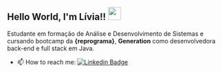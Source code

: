 ## Hello World, I'm Lívia!! <img src=https://github.com/TheDudeThatCode/TheDudeThatCode/blob/master/Assets/Earth.gif width="30">

Estudante em formação de Análise e Desenvolvimento de Sistemas e cursando bootcamp da **{reprograma}**, **Generation** como desenvolvedora back-end e full stack em Java.
 
- 📫 How to reach me: [![Linkedin Badge](https://img.shields.io/badge/-LinkedIn-blue?style=flat-square&logo=Linkedin&logoColor=white&link=www.linkedin.com/in/lívia-de-oliveira-almeida)](www.linkedin.com/in/lívia-de-oliveira-almeida)

